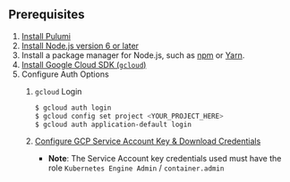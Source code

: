 ## Prerequisites

1. [Install Pulumi](https://pulumi.io/install)
1. [Install Node.js version 6 or later](https://nodejs.org/en/download/)
1. Install a package manager for Node.js, such as [npm](https://www.npmjs.com/get-npm) or [Yarn](https://yarnpkg.com/en/docs/install).
1. [Install Google Cloud SDK (`gcloud`)](https://cloud.google.com/sdk/docs/downloads-interactive)
1. Configure Auth Options
    1. `gcloud` Login

        ```bash
        $ gcloud auth login
        $ gcloud config set project <YOUR_PROJECT_HERE>
        $ gcloud auth application-default login
        ```
    1. [Configure GCP Service Account Key & Download Credentials](https://pulumi.io/install/gcp.html)
        * **Note**: The Service Account key credentials used must have the
        role `Kubernetes Engine Admin` / `container.admin`
